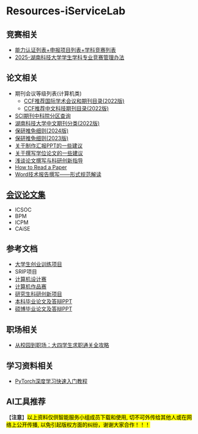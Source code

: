 # Resources-iServiceLab
## 竞赛相关
- [能力认证列表+申报项目列表+学科竞赛列表](CompetitionList.md)
- [2025-湖南科技大学学生学科专业竞赛管理办法](https://pan.baidu.com/s/1msww-YMITr76QCO2Af0E9A?)
  
## 论文相关
- 期刊会议等级列表(计算机类)
  - [CCF推荐国际学术会议和期刊目录(2022版)](https://pan.baidu.com/s/1b7SFUCxQAqC89I74N5vkNA?)
  - [CCF推荐中文科技期刊目录(2022版)](https://pan.baidu.com/s/1RwtjPLDyi3QRXtI-vGGQYg?)
- [SCI期刊中科院分区查询](https://www.ablesci.com/journal)
- [湖南科技大学中文期刊分类(2022版)](https://pan.baidu.com/s/1c04I0-5WMmhrHyCOAcNKKA?)
- [保研推免细则(2024版)](https://computer.hnust.edu.cn/tzgg/075199e1224944eab1cf21ae5a188efa.htm)
- [保研推免细则(2023版)](https://pan.baidu.com/s/1EPGSBIVwvKFij1ZwvFfaxQ?)
- [关于制作汇报PPT的一些建议](https://pan.baidu.com/s/1bW2xz5CSawr4XVr4jLeArw?)
- [关于撰写学位论文的一些建议](https://pan.baidu.com/s/1EKclWnv5_WjeXcMgnvmhVg?)
- [浅谈论文撰写与科研创新指导](https://pan.baidu.com/s/12mjqrJI6Eop_67RAGrg_Gw?)
- [How to Read a Paper](https://pan.baidu.com/s/14t4pV8fMbSCN2m8pWSs5nw?)
- [Word技术报告撰写——形式规范解读](https://pan.baidu.com/s/1FVHbRnfFKgo_2CW8e6bEEg?)

## [会议论文集](https://pan.baidu.com/s/1caq0IBRv3VP9kqmDVmO--Q?)
- ICSOC
- BPM
- ICPM
- CAiSE

## 参考文档
- [大学生创业训练项目](https://pan.baidu.com/s/1tX8qEdaZA2bue4Su_dJF2g?)
- SRIP项目
- [计算机设计赛](https://pan.baidu.com/s/1X5olNzCkt4wvCS4oXe3l6g?)
- [计算机作品赛](https://pan.baidu.com/s/1t5IpZr1piBb2mT9DDgPgGQ?)
- [研究生科研创新项目](https://pan.baidu.com/s/14NwflR-MQSkRVbVlzwqwDA?)
- [本科毕业论文及答辩PPT](https://pan.baidu.com/s/1xcpyrXWIr1p6lt2ZPVOR0Q?)
- [硕博毕业论文及答辩PPT](https://pan.baidu.com/s/1JEyaJDuz2EgGhVU-hbxigg?)

## 职场相关
- [从校园到职场：大四学生求职通关全攻略](https://pan.baidu.com/s/1yHQ_O8Z2XYLBlgubAtU73w?)

## 学习资料相关
- [PyTorch深度学习快速入门教程](https://www.bilibili.com/video/BV1hE411t7RN)

## AI工具推荐

【**注意**】<mark>以上资料仅供智能服务小组成员下载和使用, 切不可外传给其他人或在网络上公开传播, 以免引起版权方面的纠纷，谢谢大家合作！！！</mark>
